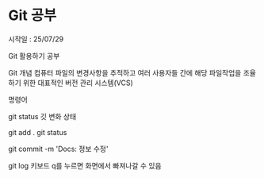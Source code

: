 # Git 공부

시작일 : 25/07/29

Git 활용하기 공부

Git 개념
컴퓨터 파일의 변경사항을 추적하고 여러 사용자들 간에 해당 파일작업을 조율하기 위한 대표적인 버전 관리 시스템(VCS)


명령어

git status
깃 변화 상태

git add .
git status

git commit -m 'Docs: 정보 수정'

git log
키보드 q를 누르면 화면에서 빠져나갈 수 있음

